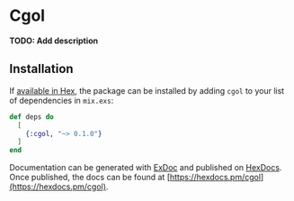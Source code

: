 # Cgol

**TODO: Add description**

## Installation

If [available in Hex](https://hex.pm/docs/publish), the package can be installed
by adding `cgol` to your list of dependencies in `mix.exs`:

```elixir
def deps do
  [
    {:cgol, "~> 0.1.0"}
  ]
end
```

Documentation can be generated with [ExDoc](https://github.com/elixir-lang/ex_doc)
and published on [HexDocs](https://hexdocs.pm). Once published, the docs can
be found at [https://hexdocs.pm/cgol](https://hexdocs.pm/cgol).

